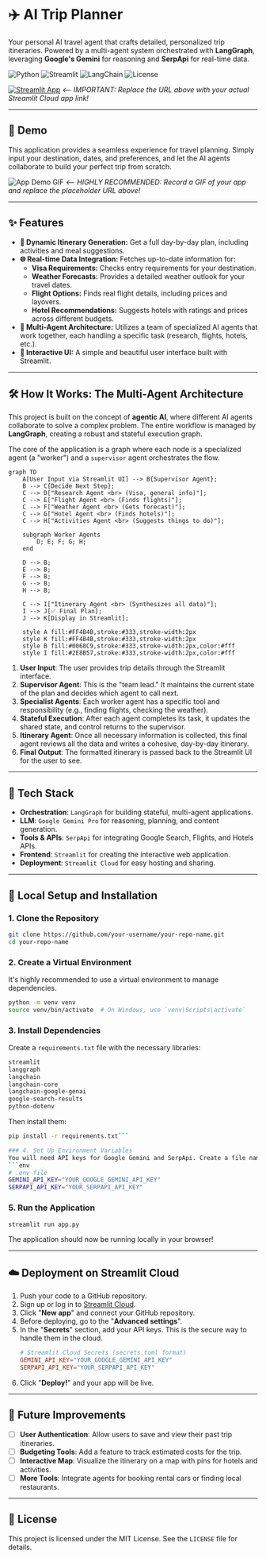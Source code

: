 # ✈️ AI Trip Planner

Your personal AI travel agent that crafts detailed, personalized trip itineraries. Powered by a multi-agent system orchestrated with **LangGraph**, leveraging **Google's Gemini** for reasoning and **SerpApi** for real-time data.

![Python](https://img.shields.io/badge/Python-3.11+-blue?style=for-the-badge&logo=python)
![Streamlit](https://img.shields.io/badge/Streamlit-1.33+-orange?style=for-the-badge&logo=streamlit)
![LangChain](https://img.shields.io/badge/LangChain-0.1+-green?style=for-the-badge&logo=langchain)
![License](https://img.shields.io/badge/License-MIT-purple?style=for-the-badge)

[![Streamlit App](https://static.streamlit.io/badges/streamlit_badge_black_white.svg)](https://YOUR_STREAMLIT_APP_URL_HERE) 
*<-- IMPORTANT: Replace the URL above with your actual Streamlit Cloud app link!*

---

## 🌟 Demo

This application provides a seamless experience for travel planning. Simply input your destination, dates, and preferences, and let the AI agents collaborate to build your perfect trip from scratch.

![App Demo GIF](https://raw.githubusercontent.com/jayanthsunchu/Travel-Agent/main/static/final-demo.gif)
*<-- HIGHLY RECOMMENDED: Record a GIF of your app and replace the placeholder URL above!*

---

## ✨ Features

-   **📝 Dynamic Itinerary Generation:** Get a full day-by-day plan, including activities and meal suggestions.
-   **🌐 Real-time Data Integration:** Fetches up-to-date information for:
    -   **Visa Requirements:** Checks entry requirements for your destination.
    -   **Weather Forecasts:** Provides a detailed weather outlook for your travel dates.
    -   **Flight Options:** Finds real flight details, including prices and layovers.
    -   **Hotel Recommendations:** Suggests hotels with ratings and prices across different budgets.
-   **🤖 Multi-Agent Architecture:** Utilizes a team of specialized AI agents that work together, each handling a specific task (research, flights, hotels, etc.).
-   **💬 Interactive UI:** A simple and beautiful user interface built with Streamlit.

---

## 🛠️ How It Works: The Multi-Agent Architecture

This project is built on the concept of **agentic AI**, where different AI agents collaborate to solve a complex problem. The entire workflow is managed by **LangGraph**, creating a robust and stateful execution graph.

The core of the application is a graph where each node is a specialized agent (a "worker") and a `supervisor` agent orchestrates the flow.

```mermaid
graph TD
    A[User Input via Streamlit UI] --> B{Supervisor Agent};
    B --> C{Decide Next Step};
    C --> D["Research Agent <br> (Visa, general info)"];
    C --> E["Flight Agent <br> (Finds flights)"];
    C --> F["Weather Agent <br> (Gets forecast)"];
    C --> G["Hotel Agent <br> (Finds hotels)"];
    C --> H["Activities Agent <br> (Suggests things to do)"];
    
    subgraph Worker Agents
        D; E; F; G; H;
    end

    D --> B;
    E --> B;
    F --> B;
    G --> B;
    H --> B;

    C --> I["Itinerary Agent <br> (Synthesizes all data)"];
    I --> J[✅ Final Plan];
    J --> K[Display in Streamlit];

    style A fill:#FF4B4B,stroke:#333,stroke-width:2px
    style K fill:#FF4B4B,stroke:#333,stroke-width:2px
    style B fill:#0068C9,stroke:#333,stroke-width:2px,color:#fff
    style I fill:#2E8B57,stroke:#333,stroke-width:2px,color:#fff
```

1.  **User Input**: The user provides trip details through the Streamlit interface.
2.  **Supervisor Agent**: This is the "team lead." It maintains the current state of the plan and decides which agent to call next.
3.  **Specialist Agents**: Each worker agent has a specific tool and responsibility (e.g., finding flights, checking the weather).
4.  **Stateful Execution**: After each agent completes its task, it updates the shared state, and control returns to the supervisor.
5.  **Itinerary Agent**: Once all necessary information is collected, this final agent reviews all the data and writes a cohesive, day-by-day itinerary.
6.  **Final Output**: The formatted itinerary is passed back to the Streamlit UI for the user to see.

---

## 🚀 Tech Stack

-   **Orchestration**: `LangGraph` for building stateful, multi-agent applications.
-   **LLM**: `Google Gemini Pro` for reasoning, planning, and content generation.
-   **Tools & APIs**: `SerpApi` for integrating Google Search, Flights, and Hotels APIs.
-   **Frontend**: `Streamlit` for creating the interactive web application.
-   **Deployment**: `Streamlit Cloud` for easy hosting and sharing.

---

## 🚀 Local Setup and Installation

### 1. Clone the Repository
```bash
git clone https://github.com/your-username/your-repo-name.git
cd your-repo-name
```

### 2. Create a Virtual Environment
It's highly recommended to use a virtual environment to manage dependencies.
```bash
python -m venv venv
source venv/bin/activate  # On Windows, use `venv\Scripts\activate`
```

### 3. Install Dependencies
Create a `requirements.txt` file with the necessary libraries:
```txt
streamlit
langgraph
langchain
langchain-core
langchain-google-genai
google-search-results
python-dotenv
```

Then install them:
```bash
pip install -r requirements.txt```

### 4. Set Up Environment Variables
You will need API keys for Google Gemini and SerpApi. Create a file named `.env` in the root of your project and add your keys:
```env
# .env file
GEMINI_API_KEY="YOUR_GOOGLE_GEMINI_API_KEY"
SERPAPI_API_KEY="YOUR_SERPAPI_API_KEY"
```

### 5. Run the Application
```bash
streamlit run app.py
```
The application should now be running locally in your browser!

---

## ☁️ Deployment on Streamlit Cloud

1.  Push your code to a GitHub repository.
2.  Sign up or log in to [Streamlit Cloud](https://share.streamlit.io/).
3.  Click "**New app**" and connect your GitHub repository.
4.  Before deploying, go to the "**Advanced settings**".
5.  In the "**Secrets**" section, add your API keys. This is the secure way to handle them in the cloud.
    ```toml
    # Streamlit Cloud Secrets (secrets.toml format)
    GEMINI_API_KEY="YOUR_GOOGLE_GEMINI_API_KEY"
    SERPAPI_API_KEY="YOUR_SERPAPI_API_KEY"
    ```
6.  Click "**Deploy!**" and your app will be live.

---

## 🔮 Future Improvements

-   [ ] **User Authentication**: Allow users to save and view their past trip itineraries.
-   [ ] **Budgeting Tools**: Add a feature to track estimated costs for the trip.
-   [ ] **Interactive Map**: Visualize the itinerary on a map with pins for hotels and activities.
-   [ ] **More Tools**: Integrate agents for booking rental cars or finding local restaurants.

---

## 📜 License

This project is licensed under the MIT License. See the `LICENSE` file for details.
